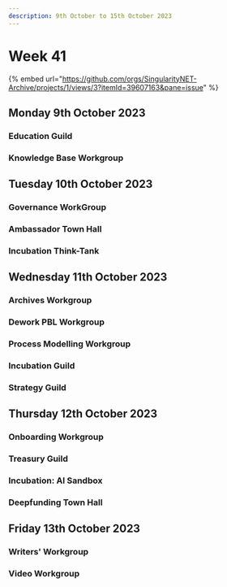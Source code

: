 ```yaml
---
description: 9th October to 15th October 2023
---
```


# Week 41

{% embed url="https://github.com/orgs/SingularityNET-Archive/projects/1/views/3?itemId=39607163&pane=issue" %}

## Monday 9th October 2023 <a href="#docs-internal-guid-7d5ecf6b-7fff-77ee-366e-80170a57b5bf" id="docs-internal-guid-7d5ecf6b-7fff-77ee-366e-80170a57b5bf"></a>

### Education Guild

### Knowledge Base Workgroup

## Tuesday 10th October 2023

### Governance WorkGroup

### Ambassador Town Hall

### Incubation Think-Tank

## Wednesday 11th October 2023

### Archives Workgroup

### Dework PBL Workgroup

### Process Modelling Workgroup

### Incubation Guild

### Strategy Guild

## Thursday 12th October 2023

### Onboarding Workgroup

### Treasury Guild

### Incubation: AI Sandbox

### Deepfunding Town Hall

## Friday 13th October 2023

### Writers' Workgroup

### Video Workgroup

